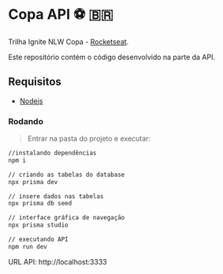 # Copa API ⚽ :brazil:
Trilha Ignite NLW Copa - [Rocketseat](https://lp.rocketseat.com.br/nlw).

Este repositório contém o código desenvolvido na parte da API.

## Requisitos
- [Nodejs](https://nodejs.org/en/download/)

### Rodando
> Entrar na pasta do projeto e executar: 

```sh 
//instalando dependências 
npm i 

// criando as tabelas do database
npx prisma dev

// insere dados nas tabelas
npx prisma db seed

// interface gráfica de navegação
npx prisma studio

// executando API
npm run dev
```

URL API: http://localhost:3333
